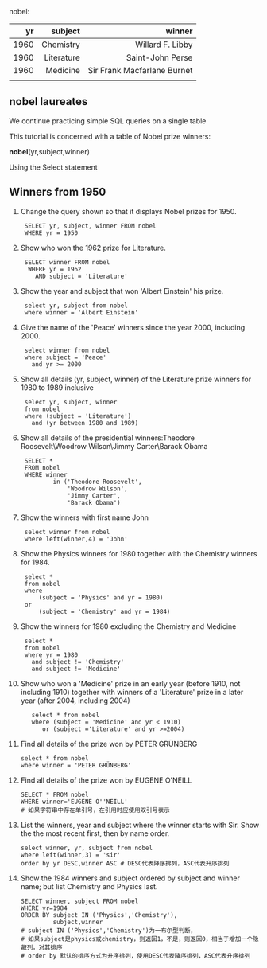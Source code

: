 nobel:

|  yr|   subject|                     winner|
|---:|---------:|--------------------------:|
|1960| Chemistry|          Willard F. Libby |
|1960|Literature|           Saint-John Perse|
|1960|  Medicine|Sir Frank Macfarlane Burnet|
|    |          |                           |

## nobel laureates
We continue practicing simple SQL queries on a single table 

This tutorial is concerned with a table of Nobel prize winners:

**nobel**(yr,subject,winner)

Using the Select statement

## Winners from 1950 ##

1. Change the query shown so that it displays Nobel prizes for 1950.
        
        SELECT yr, subject, winner FROM nobel
        WHERE yr = 1950

2. Show who won the 1962 prize for Literature.

        SELECT winner FROM nobel
         WHERE yr = 1962
           AND subject = 'Literature'
   
3. Show the year and subject that won 'Albert Einstein' his prize.

        select yr, subject from nobel
        where winner = 'Albert Einstein'

4. Give the name of the 'Peace' winners since the year 2000, including 2000.
        
        select winner from nobel
        where subject = 'Peace'
          and yr >= 2000

5. Show all details (yr, subject, winner) of the Literature prize winners for 1980 to 1989 inclusive

        select yr, subject, winner
        from nobel
        where (subject = 'Literature')
          and (yr between 1980 and 1989)

6. Show all details of the presidential winners:Theodore Roosevelt\Woodrow Wilson\Jimmy Carter\Barack Obama

        SELECT * 
        FROM nobel
        WHERE winner 
                in ('Theodore Roosevelt',
                    'Woodrow Wilson',
                    'Jimmy Carter',
                    'Barack Obama')
                    
7. Show the winners with first name John

        select winner from nobel
        where left(winner,4) = 'John'

8. Show the Physics winners for 1980 together with the Chemistry winners for 1984.

        select * 
        from nobel
        where 
            (subject = 'Physics' and yr = 1980)
        or 
            (subject = 'Chemistry' and yr = 1984)

9. Show the winners for 1980 excluding the Chemistry and Medicine

        select * 
        from nobel
        where yr = 1980 
          and subject != 'Chemistry' 
          and subject != 'Medicine' 

10.  Show who won a 'Medicine' prize in an early year (before 1910, not including 1910) together with winners of a 'Literature' prize in a later year (after 2004, including 2004)

            select * from nobel
            where (subject = 'Medicine' and yr < 1910)
               or (subject ='Literature' and yr >=2004)

11. Find all details of the prize won by PETER GRÜNBERG

        select * from nobel
        where winner = 'PETER GRÜNBERG'

12. Find all details of the prize won by EUGENE O'NEILL

        SELECT * FROM nobel 
        WHERE winner='EUGENE O''NEILL' 
        # 如果字符串中存在单引号，在引用时应使用双引号表示

13. List the winners, year and subject where the winner starts with Sir. Show the the most recent first, then by name order.

        select winner, yr, subject from nobel
        where left(winner,3) = 'sir'
        order by yr DESC,winner ASC # DESC代表降序排列，ASC代表升序排列

14. Show the 1984 winners and subject ordered by subject and winner name; but list Chemistry and Physics last.

        SELECT winner, subject FROM nobel
        WHERE yr=1984
        ORDER BY subject IN ('Physics','Chemistry'), 
                 subject,winner
        # subject IN ('Physics','Chemistry')为一布尔型判断，
        # 如果subject是physics或chemistry，则返回1，不是，则返回0，相当于增加一个隐藏列，对其排序
        # order by 默认的排序方式为升序排列，使用DESC代表降序排列，ASC代表升序排列
